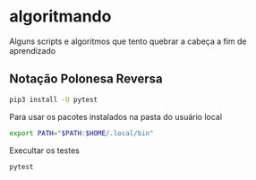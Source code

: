 # algoritmando
Alguns scripts e algoritmos que tento quebrar a cabeça a fim de aprendizado

## Notação Polonesa Reversa

```bash
pip3 install -U pytest 
```

Para usar os pacotes instalados na pasta do usuário local
```bash
export PATH="$PATH:$HOME/.local/bin" 
```

Execultar os testes 
```bash
pytest
```